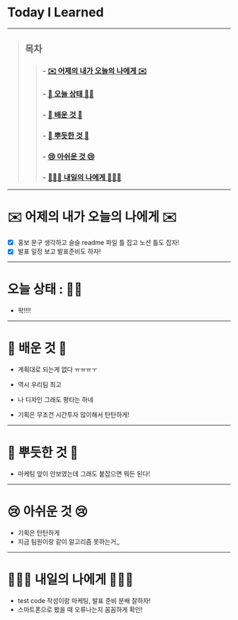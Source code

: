 

# Today I Learned

---

> ## 목차
>
> > ###  - [✉️ 어제의 내가 오늘의 나에게 ✉️](#%EF%B8%8F-%EC%96%B4%EC%A0%9C%EC%9D%98-%EB%82%B4%EA%B0%80-%EC%98%A4%EB%8A%98%EC%9D%98-%EB%82%98%EC%97%90%EA%B2%8C-%EF%B8%8F)
> >
> > ###  - [👵 오늘 상태 👵🏻](#%EC%98%A4%EB%8A%98-%EC%83%81%ED%83%9C--)
> >
> > ###  - [🧐 배운 것 🧐](#-%EB%B0%B0%EC%9A%B4-%EA%B2%83-)
> >
> > ###  - [🥰 뿌듯한 것 🥰](#-%EB%BF%8C%EB%93%AF%ED%95%9C-%EA%B2%83-)
> >
> > ###  - [😢 아쉬운 것 😢](#-%EC%95%84%EC%89%AC%EC%9A%B4-%EA%B2%83-)
> >
> > ###  - [🙋🏻‍♀️ 내일의 나에게 🙋🏻‍♀️](#%EF%B8%8F-%EB%82%B4%EC%9D%BC%EC%9D%98-%EB%82%98%EC%97%90%EA%B2%8C-%EF%B8%8F)

---

# ✉️ 어제의 내가 오늘의 나에게 ✉️

- [x] 홍보 문구 생각하고 슬슬 readme 파일 틀 잡고 노션 틀도 잡자!
- [x] 발표 일정 보고 발표준비도 하자!

---

# 오늘 상태 : 👵🏻

- 왁!!!!

---

# 🧐 배운 것 🧐

- 계획대로 되는게 없다 ㅠㅠㅠㅜ


- 역시 우리팀 최고
- 나 디자인 그래도 평타는 하네
- 기획은 무조건 시간투자 많이해서 탄탄하게!


---

# 🥰 뿌듯한 것 🥰

- 마케팅 앞이 안보였는데 그래도 붙잡으면 뭐든 된다!

---

# 😢 아쉬운 것 😢

- 기획은 탄탄하게
- 지금 팀원이랑 같이 알고리즘 못하는거,,

---

# 🙋🏻‍♀️ 내일의 나에게 🙋🏻‍♀️

- test code 작성이랑 마케팅, 발표 준비 분배 잘하자! 
- 스마트폰으로 봤을 때 오류나는지 꼼꼼하게 확인! 

